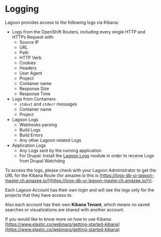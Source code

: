 # Logging

Lagoon provides access to the following logs via Kibana:

* Logs from the OpenShift Routers, including every single HTTP and HTTPs Request with:
  * Source IP
  * URL
  * Path
  * HTTP Verb
  * Cookies
  * Headers
  * User Agent
  * Project
  * Container name
  * Response Size
  * Response Time
* Logs from Containers
  * `stdout` and `stderr` messages
  * Container name
  * Project
* Lagoon Logs
  * Webhooks parsing
  * Build Logs
  * Build Errors
  * Any other Lagoon related Logs
* Application Logs
  * Any Logs sent by the running application
  * For Drupal: Install the [Lagoon Logs](https://www.drupal.org/project/lagoon_logs) module in order to receive Logs from Drupal Watchdog

To access the logs, please check with your Lagoon Administrator to get the URL for the Kibana Route \(for amazee.io this is [https://logs-db-ui-lagoon-master.ch.amazee.io/](https://logs-db-ui-lagoon-master.ch.amazee.io/)\).

Each Lagoon Account has their own login and will see the logs only for the projects that they have access to.

Also each account has their own **Kibana Tenant**, which means no saved searches or visualizations are shared with another account.

If you would like to know more on how to use Kibana: [https://www.elastic.co/webinars/getting-started-kibana](https://www.elastic.co/webinars/getting-started-kibana)

